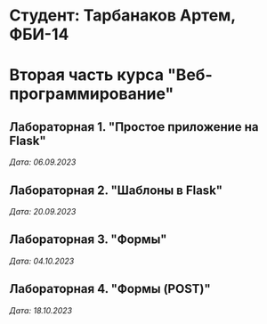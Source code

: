 # Студент: Тарбанаков Артем, ФБИ-14

# Вторая часть курса "Веб-программирование"

## Лабораторная 1. "Простое приложение на Flask"

*Дата: 06.09.2023*

## Лабораторная 2. "Шаблоны в Flask"

*Дата: 20.09.2023*

## Лабораторная 3. "Формы"

*Дата: 04.10.2023*

## Лабораторная 4. "Формы (POST)"

*Дата: 18.10.2023*
